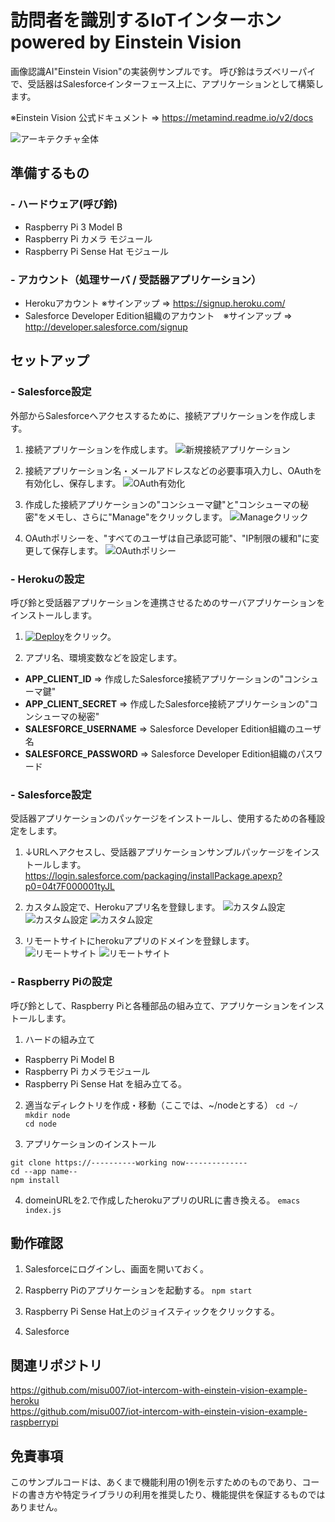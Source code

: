 # 訪問者を識別するIoTインターホン powered by Einstein Vision

画像認識AI"Einstein Vision"の実装例サンプルです。 呼び鈴はラズベリーパイで、受話器はSalesforceインターフェース上に、アプリケーションとして構築します。

※Einstein Vision 公式ドキュメント ⇒ <https://metamind.readme.io/v2/docs>

![アーキテクチャ全体](https://github.com/misu007/iot-intercom-with-einstein-vision-example/raw/master/img001.png)

## 準備するもの
### - ハードウェア(呼び鈴)
* Raspberry Pi 3 Model B
* Raspberry Pi カメラ モジュール
* Raspberry Pi Sense Hat モジュール

### - アカウント（処理サーバ / 受話器アプリケーション）
* Herokuアカウント ※サインアップ ⇒ <https://signup.heroku.com/>
* Salesforce Developer Edition組織のアカウント　※サインアップ ⇒ <http://developer.salesforce.com/signup>

## セットアップ
### - Salesforce設定
外部からSalesforceへアクセスするために、接続アプリケーションを作成します。    

1. 接続アプリケーションを作成します。
![新規接続アプリケーション](https://github.com/misu007/iot-intercom-with-einstein-vision-example/raw/master/img101.png)

2. 接続アプリケーション名・メールアドレスなどの必要事項入力し、OAuthを有効化し、保存します。
![OAuth有効化](https://github.com/misu007/iot-intercom-with-einstein-vision-example/raw/master/img102.png)

3. 作成した接続アプリケーションの"コンシューマ鍵"と"コンシューマの秘密"をメモし、さらに"Manage"をクリックします。
![Manageクリック](https://github.com/misu007/iot-intercom-with-einstein-vision-example/raw/master/img103.png)

4. OAuthポリシーを、"すべてのユーザは自己承認可能"、"IP制限の緩和"に変更して保存します。
![OAuthポリシー](https://github.com/misu007/iot-intercom-with-einstein-vision-example/raw/master/img104.png)


### - Herokuの設定
呼び鈴と受話器アプリケーションを連携させるためのサーバアプリケーションをインストールします。  
  
1. [![Deploy](https://www.herokucdn.com/deploy/button.svg)](https://heroku.com/deploy?template=https://github.com/misu007/iot-intercom-with-einstein-vision-example-heroku/tree/master)をクリック。

2. アプリ名、環境変数などを設定します。
* **APP_CLIENT_ID** ⇒ 作成したSalesforce接続アプリケーションの"コンシューマ鍵"
* **APP_CLIENT_SECRET** ⇒ 作成したSalesforce接続アプリケーションの"コンシューマの秘密"
* **SALESFORCE_USERNAME** ⇒ Salesforce Developer Edition組織のユーザ名
* **SALESFORCE_PASSWORD** ⇒ Salesforce Developer Edition組織のパスワード

### - Salesforce設定
受話器アプリケーションのパッケージをインストールし、使用するための各種設定をします。  

1. ↓URLへアクセスし、受話器アプリケーションサンプルパッケージをインストールします。 
<https://login.salesforce.com/packaging/installPackage.apexp?p0=04t7F000001tyJL>

2. カスタム設定で、Herokuアプリ名を登録します。
![カスタム設定](https://github.com/misu007/iot-intercom-with-einstein-vision-example/raw/master/img301.png)
![カスタム設定](https://github.com/misu007/iot-intercom-with-einstein-vision-example/raw/master/img302.png)
![カスタム設定](https://github.com/misu007/iot-intercom-with-einstein-vision-example/raw/master/img303.png)

3. リモートサイトにherokuアプリのドメインを登録します。
![リモートサイト](https://github.com/misu007/iot-intercom-with-einstein-vision-example/raw/master/img311.png)
![リモートサイト](https://github.com/misu007/iot-intercom-with-einstein-vision-example/raw/master/img312.png)

### - Raspberry Piの設定
呼び鈴として、Raspberry Piと各種部品の組み立て、アプリケーションをインストールします。  
  
1. ハードの組み立て
* Raspberry Pi Model B
* Raspberry Pi カメラモジュール
* Raspberry Pi Sense Hat
を組み立てる。

2. 適当なディレクトリを作成・移動（ここでは、~/nodeとする）
`cd ~/`  
`mkdir node`  
`cd node`  

3. アプリケーションのインストール

`git clone https://----------working now--------------`  
`cd --app name--`  
`npm install`  

4. domeinURLを2.で作成したherokuアプリのURLに書き換える。
`emacs index.js`  


## 動作確認
1. Salesforceにログインし、画面を開いておく。

2. Raspberry Piのアプリケーションを起動する。
`npm start`

3. Raspberry Pi Sense Hat上のジョイスティックをクリックする。

4. Salesforce


## 関連リポジトリ
<https://github.com/misu007/iot-intercom-with-einstein-vision-example-heroku>  
<https://github.com/misu007/iot-intercom-with-einstein-vision-example-raspberrypi>  

## 免責事項
このサンプルコードは、あくまで機能利用の1例を示すためのものであり、コードの書き方や特定ライブラリの利用を推奨したり、機能提供を保証するものではありません。


